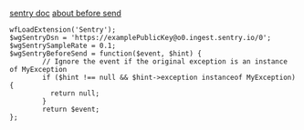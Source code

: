 [sentry doc](https://docs.sentry.io/platforms/php/configuration/)
[about before send](https://docs.sentry.io/platforms/php/configuration/filtering/)
```
wfLoadExtension('Sentry');
$wgSentryDsn = 'https://examplePublicKey@o0.ingest.sentry.io/0';
$wgSentrySampleRate = 0.1;
$wgSentryBeforeSend = function($event, $hint) {
        // Ignore the event if the original exception is an instance of MyException
        if ($hint !== null && $hint->exception instanceof MyException) {
          return null;
        }
        return $event;
};
```

